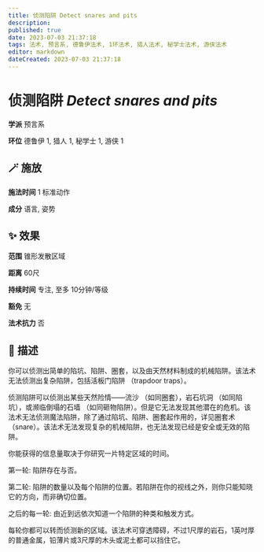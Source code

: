 ```yaml
---
title: 侦测陷阱 Detect snares and pits
description: 
published: true
date: 2023-07-03 21:37:18
tags: 法术, 预言系, 德鲁伊法术, 1环法术, 猎人法术, 秘学士法术, 游侠法术
editor: markdown
dateCreated: 2023-07-03 21:37:18
---
```


# **侦测陷阱** *Detect snares and pits*

**学派** 预言系 

**环位** 德鲁伊 1, 猎人 1, 秘学士 1, 游侠 1

## 🪄 施放

**施法时间** 1 标准动作

**成分** 语言, 姿势

## ✨ 效果  

**范围** 锥形发散区域

**距离** 60尺  

**持续时间** 专注, 至多 10分钟/等级 

**豁免** 无

**法术抗力** 否

## 📖 描述

你可以侦测出简单的陷坑、陷阱、圈套，以及由天然材料制成的机械陷阱。该法术无法侦测出复杂陷阱，包括活板门陷阱 （trapdoor traps）。

侦测陷阱可以侦测出某些天然险情——流沙 （如同圈套），岩石坑洞 （如同陷坑），或濒临倒塌的石墙 （如同砸物陷阱）。但是它无法发现其他潜在的危机。该法术无法侦测魔法陷阱，除了通过陷坑、陷阱、圈套起作用的，详见圈套术 （snare）。该法术无法发现复杂的机械陷阱，也无法发现已经是安全或无效的陷阱。

你能获得的信息量取决于你研究一片特定区域的时间。

第一轮: 陷阱存在与否。

第二轮: 陷阱的数量以及每个陷阱的位置。若陷阱在你的视线之外，则你只能知晓它的方向，而非确切位置。

之后的每一轮: 由近到远依次知道一个陷阱的种类和触发方式。

每轮你都可以转而侦测新的区域。该法术可穿透障碍，不过1尺厚的岩石，1英吋厚的普通金属，铅薄片或3尺厚的木头或泥土都可以挡住它。
    